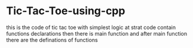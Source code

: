 # Tic-Tac-Toe-using-cpp
this is the code of tic tac toe with simplest logic
at strat code contain functions declarations
then there is main function
and after main function there are the definations of functions
